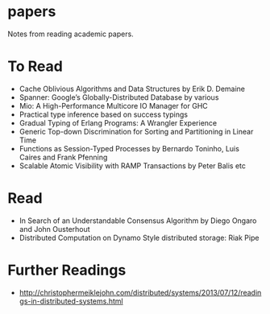 papers
======

Notes from reading academic papers.


To Read
======
 * Cache Oblivious Algorithms and Data Structures by Erik D. Demaine
 * Spanner: Google’s Globally-Distributed Database by various
 * Mio: A High-Performance Multicore IO Manager for GHC
 * Practical type inference based on success typings
 * Gradual Typing of Erlang Programs: A Wrangler Experience
 * Generic Top-down Discrimination for Sorting and Partitioning in Linear Time
 * Functions as Session-Typed Processes by Bernardo Toninho, Luis Caires and Frank Pfenning
 * Scalable Atomic Visibility with RAMP Transactions by Peter Balis etc

Read
======
 * In Search of an Understandable Consensus Algorithm by Diego Ongaro and John Ousterhout
 * Distributed Computation on Dynamo Style distributed storage: Riak Pipe


Further Readings
======
 * http://christophermeiklejohn.com/distributed/systems/2013/07/12/readings-in-distributed-systems.html
